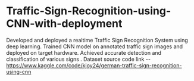# Traffic-Sign-Recognition-using-CNN-with-deployment
Developed and deployed a real­time Traffic Sign Recognition System using deep learning. Trained CNN model on annotated traffic sign images and deployed on target hardware. Achieved accurate detection and classification of various signs . 
Dataset source code link -- https://www.kaggle.com/code/kjoy24/german-traffic-sign-recognition-using-cnn
